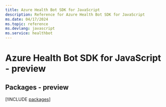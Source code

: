 ```yaml
---
title: Azure Health Bot SDK for JavaScript
description: Reference for Azure Health Bot SDK for JavaScript
ms.date: 04/17/2024
ms.topic: reference
ms.devlang: javascript
ms.service: healthbot
---
```

# Azure Health Bot SDK for JavaScript - preview
## Packages - preview
[!INCLUDE [packages](health-bot-index.md)]